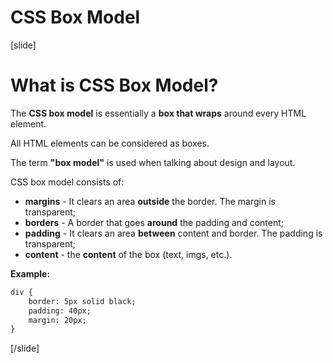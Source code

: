# CSS Box Model

[slide]

# What is CSS Box Model?

The **CSS box model** is essentially a **box that wraps** around every HTML element.

All HTML elements can be considered as boxes.

The term **"box model"** is used when talking about design and layout.

CSS box model consists of: 
* **margins** - It clears an area **outside** the border. The margin is transparent;
* **borders** - A border that goes **around** the padding and content;
* **padding** - It clears an area **between** content and border. The padding is transparent;
* **content** - the **content** of the box (text, imgs, etc.).

**Example:**
```html
div {
    border: 5px solid black;
    padding: 40px;
    margin: 20px;
}
```
[/slide]
